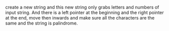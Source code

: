create a new string and this new string only grabs letters and numbers of input string.
And there is a left pointer at the beginning and the right pointer at the end, move then 
inwards and make sure all the characters are the same and the string is palindrome.
